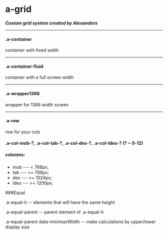 # a-grid
***Custom grid system created by Alexanders***
- - -
#### .a-container
container with fixed width
- - -
#### .a-container-fluid
container with a full screen width
- - -
#### .a-wrapper1366
wrapper for 1366 width screen
- - -
#### .a-row
row for your cols
#### .a-col-mob-?, .a-col-tab-?, .a-col-des-?, .a-col-ldes-? (? ~ 0-12)
##### columns:
* mob --- < 768px;
* tab --- >= 768px;
* des --- >= 1024px;
* ldes --- >= 1200px;

###Equal

.a-equal-h -- elements that will have the same height

.a-equal-parent -- parent element of .a-equal-h

.a-equal-parent data-min/maxWidth -- make calculations by upper/lower display size
